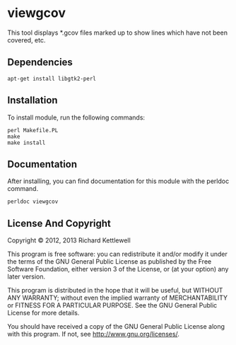 viewgcov
========

This tool displays *.gcov files marked up to show lines which have not
been covered, etc.

Dependencies
------------

    apt-get install libgtk2-perl

Installation
------------

To install module, run the following commands:

    perl Makefile.PL
    make
    make install

Documentation
-------------

After installing, you can find documentation for this module with the
perldoc command.

    perldoc viewgcov


License And Copyright
---------------------

Copyright © 2012, 2013 Richard Kettlewell

This program is free software: you can redistribute it and/or modify
it under the terms of the GNU General Public License as published by
the Free Software Foundation, either version 3 of the License, or
(at your option) any later version.

This program is distributed in the hope that it will be useful,
but WITHOUT ANY WARRANTY; without even the implied warranty of
MERCHANTABILITY or FITNESS FOR A PARTICULAR PURPOSE.  See the
GNU General Public License for more details.

You should have received a copy of the GNU General Public License
along with this program.  If not, see <http://www.gnu.org/licenses/>.
